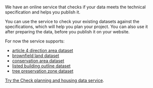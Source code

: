 We have an online service that checks if your data meets the technical specification and helps you publish it.

You can use the service to check your existing datasets against the specifications, which will help you plan your project. You can also use it after preparing the data, before you publish it on your website.

For now the service supports:

- [article 4 direction area dataset](https://www.planning.data.gov.uk/guidance/specifications/article-4-direction#article-4-direction-area)
- [brownfield land dataset](https://www.gov.uk/government/publications/brownfield-land-registers-data-standard/publish-your-brownfield-land-data)
- [conservation area dataset](https://www.planning.data.gov.uk/guidance/specifications/conservation-area#conservation-area-dataset)
- [listed building outline dataset](https://www.planning.data.gov.uk/guidance/specifications/listed-building#listed-buildings-outline-dataset)
- [tree preservation zone dataset](https://www.planning.data.gov.uk/guidance/specifications/tree-preservation-order#tree-preservation-zone-dataset)

[Try the Check planning and housing data service](https://check.planning.data.gov.uk/).
